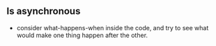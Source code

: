 ## Is asynchronous
* consider what-happens-when inside the code, and try to see what would make one thing happen after the other.
